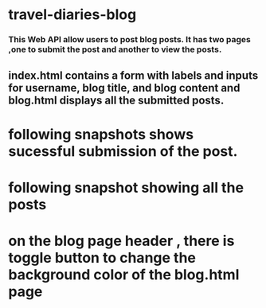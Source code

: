 # travel-diaries-blog

### This Web API allow users to post blog posts. It has two pages ,one to submit the post and another to view the posts.

## index.html contains a form with labels and inputs for username, blog title, and blog content and blog.html displays all the submitted posts.

# following snapshots shows sucessful submission of the post.

# following snapshot showing all the posts

# on the blog page header , there is toggle button to change the background color of the blog.html page